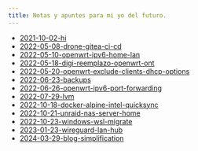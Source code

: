 ```yaml
---
title: Notas y apuntes para mi yo del futuro.
---
```

<ul><li><a href="2021-10-02-hi.html">2021-10-02-hi</a></li><li><a href="2022-05-08-drone-gitea-ci-cd.html">2022-05-08-drone-gitea-ci-cd</a></li><li><a href="2022-05-10-openwrt-ipv6-home-lan.html">2022-05-10-openwrt-ipv6-home-lan</a></li><li><a href="2022-05-18-digi-reemplazo-openwrt-ont.html">2022-05-18-digi-reemplazo-openwrt-ont</a></li><li><a href="2022-05-20-openwrt-exclude-clients-dhcp-options.html">2022-05-20-openwrt-exclude-clients-dhcp-options</a></li><li><a href="2022-06-23-backups.html">2022-06-23-backups</a></li><li><a href="2022-06-26-openwrt-ipv6-port-forwarding.html">2022-06-26-openwrt-ipv6-port-forwarding</a></li><li><a href="2022-07-29-lvm.html">2022-07-29-lvm</a></li><li><a href="2022-10-18-docker-alpine-intel-quicksync.html">2022-10-18-docker-alpine-intel-quicksync</a></li><li><a href="2022-10-21-unraid-nas-server-home.html">2022-10-21-unraid-nas-server-home</a></li><li><a href="2022-10-23-windows-wsl-migrate.html">2022-10-23-windows-wsl-migrate</a></li><li><a href="2023-01-23-wireguard-lan-hub.html">2023-01-23-wireguard-lan-hub</a></li><li><a href="2024-03-29-blog-simplification.html">2024-03-29-blog-simplification</a></li></ul>
